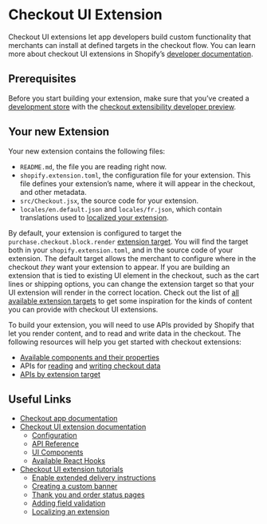 # Checkout UI Extension

Checkout UI extensions let app developers build custom functionality that merchants can install at defined targets in the checkout flow. You can learn more about checkout UI extensions in Shopify’s [developer documentation](https://shopify.dev/api/checkout-extensions/checkout).

## Prerequisites

Before you start building your extension, make sure that you’ve created a [development store](https://shopify.dev/docs/apps/tools/development-stores) with the [checkout extensibility developer preview](https://shopify.dev/docs/api/release-notes/developer-previews#previewing-new-features).

## Your new Extension

Your new extension contains the following files:

- `README.md`, the file you are reading right now.
- `shopify.extension.toml`, the configuration file for your extension. This file defines your extension’s name, where it will appear in the checkout, and other metadata.
- `src/Checkout.jsx`, the source code for your extension.
- `locales/en.default.json` and `locales/fr.json`, which contain translations used to [localized your extension](https://shopify.dev/docs/apps/checkout/best-practices/localizing-ui-extensions).

By default, your extension is configured to target the `purchase.checkout.block.render` [extension target](https://shopify.dev/docs/api/checkout-ui-extensions/extension-targets-overview). You will find the target both in your `shopify.extension.toml`, and in the source code of your extension. The default target allows the merchant to configure where in the checkout *they* want your extension to appear. If you are building an extension that is tied to existing UI element in the checkout, such as the cart lines or shipping options, you can change the extension target so that your UI extension will render in the correct location. Check out the list of [all available extension targets](https://shopify.dev/docs/api/checkout-ui-extensions/extension-targets-overview) to get some inspiration for the kinds of content you can provide with checkout UI extensions.

To build your extension, you will need to use APIs provided by Shopify that let you render content, and to read and write data in the checkout. The following resources will help you get started with checkout extensions:

- [Available components and their properties](https://shopify.dev/docs/api/checkout-ui-extensions/unstable/components)
- APIs for [reading](https://shopify.dev/docs/api/checkout-ui-extensions/unstable/apis/standardapi) and [writing checkout data](https://shopify.dev/docs/api/checkout-ui-extensions/unstable/apis/checkoutapi)
- [APIs by extension target](https://shopify.dev/docs/api/checkout-ui-extensions/unstable/apis/extensiontargets)

## Useful Links

- [Checkout app documentation](https://shopify.dev/apps/checkout)
- [Checkout UI extension documentation](https://shopify.dev/api/checkout-extensions)
  - [Configuration](https://shopify.dev/docs/api/checkout-ui-extensions/configuration)
  - [API Reference](https://shopify.dev/docs/api/checkout-ui-extensions/apis)
  - [UI Components](https://shopify.dev/docs/api/checkout-ui-extensions/components)
  - [Available React Hooks](https://shopify.dev/docs/api/checkout-ui-extensions/react-hooks)
- [Checkout UI extension tutorials](https://shopify.dev/docs/apps/checkout)
  - [Enable extended delivery instructions](https://shopify.dev/apps/checkout/delivery-instructions)
  - [Creating a custom banner](https://shopify.dev/apps/checkout/custom-banners)
  - [Thank you and order status pages](https://shopify.dev/docs/apps/checkout/thank-you-order-status)
  - [Adding field validation](https://shopify.dev/apps/checkout/validation)
  - [Localizing an extension](https://shopify.dev/apps/checkout/localize-ui-extensions)


<!-- 

היי


רציתי לתת פה הסברים על מה עובד ולא עובד


אציין שזו אכן פעם ראשונה שיצא לי לעבוד עם shopify 
בגדול היה לי תרגיל בית מאוד מלמד השקעתי בו הרבה זמן 
אך לצערי לא הצלחתי לממש את כל הפונקצינליות
אציין שהסתמכתי בעיקר על הדוקמנטצייה של shopify dev ולא נעזרתי  בעוד מקורות כי לא מצאתי יותר מידי.
החלק העיקר שבו נתקעתי במימוש היה השמירת נתונים אל הDB
אחרי שלקח לי זמן להבין שבקבצים מסוג extension נשמתמש אך ורק בקומפננטות פנימיות הצלחתי את החלק של הפרונט של להציג כפתור ומוצרים 
הצלחתי לחלץ את המידע של המוצרים בסל ואת הid של המשתמש שמחובר באמצעות hooks שמצאתי בדוקמנטציה (useApi,useCustomer,useCartLines)
יודע שבקובץ liquid יכלתי להשתמש גם באובייקט הגלובלי  על מנת לחלץ חלק מן הנתונים.
אחרי זה כתבתי פונקציה שתשגר event מתי שאלחץ על הכפתור היא תשלח את המוצרים שבסל אל הבקאנד
וכאן ממש הסתבכתי, ראיתי שיש לעשות שימוש בניתוב עם פרוקסי , ניסיתי לתת ניתוב בהגדרות האפליקצייה תחת הלשונית של App Proxy 
ובשליחה של הנתונים הוספתי לפני הניתוב לBackend את הכתובת של ה-proxy 
ניסתי עוד כמה וכמה וריאציות ללא כל הצלחה  
הוספתי:
# ...
[extensions.capabilities]
network_access = true
# ... 
בtoml file
הסתמכתי על הבעייה במקור הזה:https://community.shopify.com/c/extensions/networkaccessdeniederror-permission-to-use-fetch-in-checkout-ui/m-p/2194363
שאגב גם שם לא היה כל כך פיתרון
וזה גם לא עזר ואז ראיתי שזה כנראה קשור לsession tokem שהייתי צריך להגדיר אבל אני קצת ניהיתי מבולבל כאן, הסתמכתי על סמך המדריך הזה:https://shopify.dev/docs/apps/build/authentication-authorization/session-tokens/set-up-session-tokens#step-5-mark-shop-records-as-uninstalled-using-the-app-uninstalled-webhook 
שהוביל אותי בסוף לשימוש בזה :https://github.com/Shopify/shopify-app-js/tree/main/packages/apps/shopify-api
ולא הצלחתי.
אני הכנתי כבר route מוכן לשמירה והוצאה של נתונים מהDB וזה נמצא בindex.js 
הErrors שקיבלתי השתנו ולא היו עקביים והיה לי קשה לעלות על הבעייה 
בנוסף היו מקרים גם שמשום מה הextenstion שייצרתי משום התרנדר פעמיים על הדף ואחרי כמה רפרושים הוא חזר ליהיות אחד משהו קצת מוזר..
חיפשתי במלא פורומים וראיתי שהיו כאלו שנתקלו בזה כך אבל לרוב הפיתרונות לא היו נכונים או כיוונו לעמודים שהם כבר ללא תוכן ופג תוקפם
גם בכל פעם שניסיתי לשנות משהו היה נראה שהשינויים לא נקלטים (ונכנסתי לקישור מחדש)

חבל לי שעל זה נתקעתי וזה מנע ממני להתקדם , ממש רציתי לסיים את המשימה כבר בשביל עצמי כי הרגשתי שזה ממש על שטות וחסר לי פיק בשביל שהדברים יזוזו
בכל מקרה היה לי חשוב לשתף איך עבר לי המשימה , לומר שלמדתי ממנה המון והרגשתי שניסיתי מכל מיניי כיוונים אך שנתקעתי על השגיאה של הטוקנים התקשתי במציאת הבעייה תחת הזמן הנתון.

מודה לכם על ההזדמנות ומקווה לשמוע מכם.




 -->
